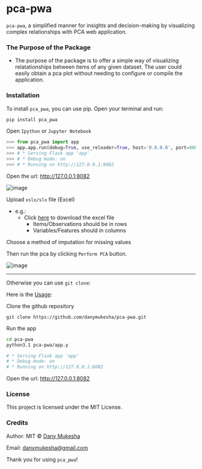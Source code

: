 # pca-pwa
`pca-pwa`, a simplified manner for insights and decision-making by visualizing complex relationships with PCA web application.

### The Purpose of the Package
- The purpose of the package is to offer a simple way of visualizing relatationships between items of any given dataset. 
The user could easily obtain a pca plot without needing to configure or compile the application.

### Installation
To install `pca_pwa`, you can use pip. Open your terminal and run:

```sh
pip install pca_pwa
```
Open `Ipython` or `Jupyter Notebook`
```python
>>> from pca_pwa import app
>>> app.app.run(debug=True, use_reloader=True, host='0.0.0.0', port=8082)
>>> # * Serving Flask app 'app'
>>> # * Debug mode: on
>>> # * Running on http://127.0.0.1:8082
```

Open the url: http://127.0.0.1:8082

![image](https://github.com/danymukesha/pca-pwa/assets/45208254/2dfa72e2-fad7-46f5-943a-d7a94feee67b)

Upload `xslx/slx` file (Excel) 

- e.g.:
  - Click [here]() to download the excel file
    * Items/Observations should be in rows
    * Variables/Features should in columns

Choose a method of imputation for missing values

Then run the pca by clicking ``Perform PCA`` button.

![image](https://github.com/danymukesha/pca-pwa/assets/45208254/a25bf538-599e-4353-80e4-a26963e4d721)

---------

Otherwise you can use `git clone`:

Here is the [Usage](https://github.com/danymukesha/pca-pwa/blob/main/Usage.md):

Clone the github repository

```git
git clone https://github.com/danymukesha/pca-pwa.git
```

Run the app

```sh
cd pca-pwa
python3.1 pca-pwa/app.y

# * Serving Flask app 'app'
# * Debug mode: on
# * Running on http://127.0.0.1:8082
```

Open the url: http://127.0.0.1:8082

### License
This project is licensed under the MIT License.

### Credits
Author: MIT © [Dany Mukesha](https://danymukesha.github.io/)

Email: danymukesha@gmail.com

Thank you for using `pca_pwa`!
